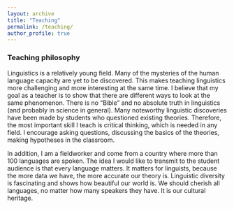 ```yaml
---
layout: archive
title: "Teaching"
permalink: /teaching/
author_profile: true
---
```


### Teaching philosophy

Linguistics is a relatively young field. Many of the mysteries of the human language capacity are yet to be discovered. This makes teaching linguistics more challenging and more interesting at the same time. I believe that my goal as a teacher is to show that there are different ways to look at the same phenomenon. There is no “Bible” and no absolute truth in linguistics (and probably in science in general). Many noteworthy linguistic discoveries have been made by students who questioned existing theories. Therefore, the most important skill I teach is critical thinking, which is needed in any field. I encourage asking questions, discussing the basics of the theories, making hypotheses in the classroom. 

In addition, I am a fieldworker and come from a country where more than 100 languages are spoken. The idea I would like to transmit to the student audience is that every language matters. It matters for linguists, because the more data we have, the more accurate our theory is. Linguistic diversity is fascinating and shows how beautiful our world is. We should cherish all languages, no matter how many speakers they have. It is our cultural heritage. 

